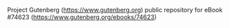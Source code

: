 Project Gutenberg (https://www.gutenberg.org) public repository for
eBook #74623 (https://www.gutenberg.org/ebooks/74623)
